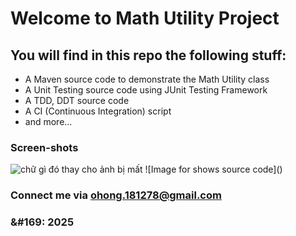 # Welcome to Math Utility Project

## You will find in this repo the following stuff:

* A Maven source code to demonstrate the Math Utility class
* A Unit Testing source code using JUnit Testing Framework
* A TDD, DDT source code
* A CI (Continuous Integration) script
* and more...

### Screen-shots
<img alt="chữ gì đó thay cho ảnh bị mất" src="path.to.image">
![Image for shows source code]()

### Connect me via ohong.181278@gmail.com
### &#169: 2025   